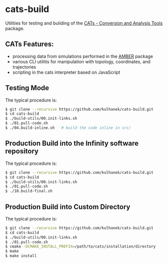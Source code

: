 # cats-build
Utilities for testing and buliding of the [CATs - Conversion and Analysis Tools](https://github.com/kulhanek/cats) package. 

## CATs Features:
* processing data from simulations performed in the [AMBER](https://ambermd.org) package
* various CLI utilitis for manipulation with topology, coordinates, and trajectories
* scripting in the cats interpreter based on JavaScript

## Testing Mode
The typical procedure is:
```bash
$ git clone --recursive https://github.com/kulhanek/cats-build.git
$ cd cats-build
$ ./build-utils/00.init-links.sh
$ ./01.pull-code.sh
$ ./04.build-inline.sh   # build the code inline in src/
```
## Production Build into the Infinity software repository
The typical procedure is:
```bash
$ git clone --recursive https://github.com/kulhanek/cats-build.git
$ cd cats-build
$ ./build-utils/00.init-links.sh
$ ./01.pull-code.sh
$ ./10.build-final.sh
```

## Production Build into Custom Directory
The typical procedure is:
```bash
$ git clone --recursive https://github.com/kulhanek/cats-build.git
$ cd cats-build
$ ./build-utils/00.init-links.sh
$ ./01.pull-code.sh
$ cmake -DCMAKE_INSTALL_PREFIX=/path/to/cats/installation/directory
$ make
$ make install
```


